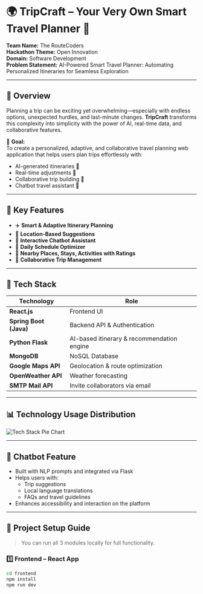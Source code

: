 # 🌍 TripCraft – Your Very Own Smart Travel Planner 🚀

**Team Name:** The RouteCoders  
**Hackathon Theme:** Open Innovation  
**Domain:** Software Development  
**Problem Statement:** AI-Powered Smart Travel Planner: Automating Personalized Itineraries for Seamless Exploration

---

## 📌 Overview

Planning a trip can be exciting yet overwhelming—especially with endless options, unexpected hurdles, and last-minute changes. **TripCraft** transforms this complexity into simplicity with the power of AI, real-time data, and collaborative features.

🎯 **Goal:**  
To create a personalized, adaptive, and collaborative travel planning web application that helps users plan trips effortlessly with:

- AI-generated itineraries 🧠
- Real-time adjustments 🔁
- Collaborative trip building 🤝
- Chatbot travel assistant 🤖

---

## 🧠 Key Features

- ✈️ **Smart & Adaptive Itinerary Planning**  
- 📍 **Location-Based Suggestions**  
- 💬 **Interactive Chatbot Assistant**   
- 📅 **Daily Schedule Optimizer**  
- 📸 **Nearby Places, Stays, Activities with Ratings**  
- 🤝 **Collaborative Trip Management**  
---

## 🧰 Tech Stack

| Technology | Role |
|-----------|------|
| **React.js** | Frontend UI |
| **Spring Boot (Java)** | Backend API & Authentication |
| **Python Flask** | AI-based itinerary & recommendation engine |
| **MongoDB** | NoSQL Database |
| **Google Maps API** | Geolocation & route optimization |
| **OpenWeather API** | Weather forecasting |
| **SMTP Mail API** | Invite collaborators via email |

---

## 📊 Technology Usage Distribution

![Tech Stack Pie Chart](https://quickchart.io/chart?c={type:'pie',data:{labels:['Python','Java','React'],datasets:[{data:[40,35,25]}]},options:{plugins:{legend:{position:'right'}}}})

---

## 🤖 Chatbot Feature

- Built with NLP prompts and integrated via Flask
- Helps users with:
  - Trip suggestions
  - Local language translations
  - FAQs and travel guidelines
- Enhances accessibility and interaction on the platform

---

## 🚀 Project Setup Guide

> You can run all 3 modules locally for full functionality.

### 1️⃣ Frontend – React App

```bash
cd frontend
npm install
npm run dev 